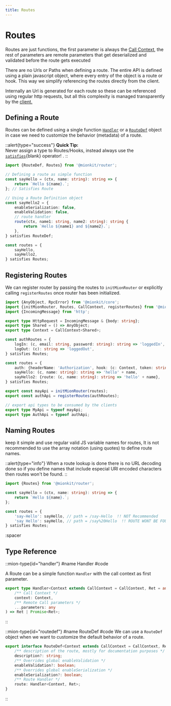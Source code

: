 ```yaml
---
title: Routes
---
```


# Routes

Routes are just functions, the first parameter is always the [Call Context](./call-context), the rest of parameters are remote parameters that get deserialized and validated before the route gets executed

There are no Urls or Paths when defining a route. The entire API is defined using a plain javascript object, where every entry of the object is a route or hook. This way we simplify referencing the routes directly from the client.

Internally an Url is generated for each route so these can be referenced using regular http requests, but all this complexity is managed transparently by the [client.](./4.client.md)

## Defining a Route

Routes can be defined using a single function [`Handler`](#type-handler) or a [`RouteDef`](#type-routedef) object in case we need to customize the behavior (metadata) of a route.

::alert{type="success"}
**Quick Tip:**<br>Never assign a type to Routes/Hooks, instead always use the [`satisfies`](https://www.typescriptlang.org/docs/handbook/release-notes/typescript-4-9.html#the-satisfies-operator){blank} operator! .
::

<!-- embedme ../../../packages/router/examples/routes-definition.routes.ts -->
```ts
import {RouteDef, Routes} from '@mionkit/router';

// Defining a route as simple function
const sayHello = (ctx, name: string): string => {
    return `Hello ${name}.`;
}; // Satisfies Route

// Using a Route Definition object
const sayHello2 = {
    enableSerialization: false,
    enableValidation: false,
    // route handler
    route(ctx, name1: string, name2: string): string {
        return `Hello ${name1} and ${name2}.`;
    },
} satisfies RouteDef;

const routes = {
    sayHello,
    sayHello2,
} satisfies Routes;

```

## Registering Routes

We can register router by passing the routes to `initMionRouter` or explicitly calling `registerRoutes`  once router has been initialized.

<!-- embedme ../../../packages/router/examples/registering-multiple.routes.ts -->
```ts
import {AnyObject, RpcError} from '@mionkit/core';
import {initMionRouter, Routes, CallContext, registerRoutes} from '@mionkit/router';
import {IncomingMessage} from 'http';

export type HttpRequest = IncomingMessage & {body: string};
export type Shared = () => AnyObject;
export type Context = CallContext<Shared>;

const authRoutes = {
    logIn: (c, email: string, password: string): string => 'loggedIn',
    logOut: (c): string => 'loggedOut',
} satisfies Routes;

const routes = {
    auth: {headerName: 'Authorization', hook: (c: Context, token: string): null => null},
    sayHello: (c, name: string): string => 'hello' + name,
    sayHello2: {route: (c, name: string): string => 'hello' + name},
} satisfies Routes;

export const mayApi = initMionRouter(routes);
export const authApi = registerRoutes(authRoutes);

// export api types to be consumed by the clients
export type MyApi = typeof mayApi;
export type AuthApi = typeof authApi;

```

## Naming Routes

keep it simple and use regular valid JS variable names for routes, It is not recommended to use the array notation (using quotes) to define route names.

::alert{type="info"}
 When a route lookup is done there is no URL decoding done so if you define names that include especial URl encoded characters then routes won't be found.
::

<!-- embedme ../../../packages/router/examples/no-recommended-names.routes.ts -->
```ts
import {Routes} from '@mionkit/router';

const sayHello = (ctx, name: string): string => {
    return `Hello ${name}.`;
};

const routes = {
    'say-Hello': sayHello, // path = /say-Hello  !! NOT Recommended
    'say Hello': sayHello, // path = /say%20Hello  !! ROUTE WONT BE FOUND
} satisfies Routes;

```

:spacer

## Type Reference

::mion-type{id="handler"}
#name
Handler
#code

A Route can be a simple function `Handler` with the call context as first parameter. 

<!-- embedme ../../../packages/router/src/types/handlers.ts#L15-L20 -->
```ts
export type Handler<Context extends CallContext = CallContext, Ret = any> = (
    /** Call Context */
    context: Context,
    /** Remote Call parameters */
    ...parameters: any
) => Ret | Promise<Ret>;
```
::

::mion-type{id="routedef"}
#name
RouteDef
#code
We can use a `RouteDef` object when we want to customize the default behavior of a route.

<!-- embedme ../../../packages/router/src/types/definitions.ts#L15-L24 -->
```ts
export interface RouteDef<Context extends CallContext = CallContext, Ret = any> {
    /** description of the route, mostly for documentation purposes */
    description?: string;
    /** Overrides global enableValidation */
    enableValidation?: boolean;
    /** Overrides global enableSerialization */
    enableSerialization?: boolean;
    /** Route Handler */
    route: Handler<Context, Ret>;
}
```
::



